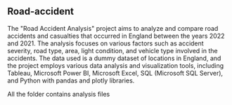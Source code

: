## Road-accident
The "Road Accident Analysis" project aims to analyze and compare road accidents
and casualties that occurred in England between the years 2022 and 2021.
The analysis focuses on various factors such as accident severity, road type, area, light
condition, and vehicle type involved in the accidents. The data used is a dummy
dataset of locations in England, and the project employs various data analysis and
visualization tools, including Tableau, Microsoft Power BI, Microsoft Excel, SQL
(Microsoft SQL Server), and Python with pandas and plotly libraries.

All the folder contains analysis files 
